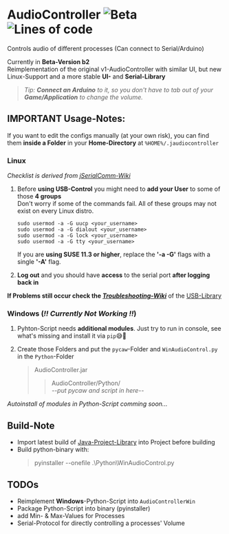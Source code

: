 # AudioController ![Beta](https://img.shields.io/badge/Status-Beta-yellow) ![Lines of code](https://img.shields.io/tokei/lines/github/realPaulsen/AudioController)


Controls audio of different processes (Can connect to Serial/Arduino)

Currently in **Beta-Version b2**<br>
Reimplementation of the original v1-AudioController with similar UI, but new Linux-Support and a more stable **UI-** and **Serial-Library** 

> *Tip: **Connect an Arduino** to it, so you don't have to tab out of your **Game/Application** to change the volume.*

## IMPORTANT Usage-Notes:

If you want to edit the configs manually (at your own risk), you can find them **inside a Folder** in your **Home-Directory** at `%HOME%/.jaudiocontroller`

### Linux
*Checklist is derived from [jSerialComm-Wiki](https://github.com/Fazecast/jSerialComm/wiki/Troubleshooting)*

1. Before **using USB-Control** you might need to **add your User** to some of those **4 groups**<br>
   Don't worry if some of the commands fail. All of these groups may not exist on every Linux distro.
    ```shell
    sudo usermod -a -G uucp <your_username>
    sudo usermod -a -G dialout <your_username>
    sudo usermod -a -G lock <your_username>
    sudo usermod -a -G tty <your_username>
    ```
    If you are **using SUSE 11.3 or higher**, replace the **'-a -G'** flags with a single **'-A'** flag.


2. **Log out** and you should have **access** to the serial port **after logging back in**

**If Problems still occur check the [_Troubleshooting-Wiki_](https://github.com/Fazecast/jSerialComm/wiki/Troubleshooting)** of the [USB-Library](https://github.com/Fazecast/jSerialComm)

### Windows (***!! Currently Not Working !!***)



1. Pyhton-Script needs **additional modules**. Just try to run in console, see what's missing and install it via `pip`😅🤦

2. Create those Folders and put the `pycaw`-Folder and `WinAudioControl.py` in the `Python`-Folder
   > AudioController.jar <br>
   > > AudioController/Python/ <br>
   > > *--put pycaw and script in here--*


*Autoinstall of modules in Python-Script comming soon...*


## Build-Note

* Import latest build of [Java-Project-Library](https://github.com/realPaulsen/Java-Project-Library) into Project before building
* Build python-binary with:
  > pyinstaller --onefile .\Python\WinAudioControl.py

## TODOs

* Reimplement **Windows**-Python-Script into `AudioControllerWin`
* Package Python-Script into binary (pyinstaller)
* add Min- & Max-Values for Processes
* Serial-Protocol for directly controlling a processes' Volume